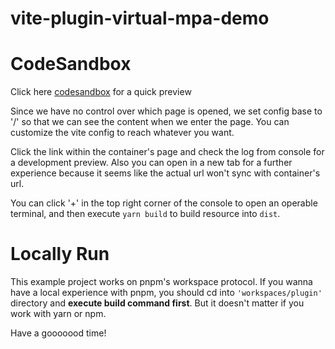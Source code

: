 # vite-plugin-virtual-mpa-demo

# CodeSandbox

Click here [codesandbox](https://codesandbox.io/s/vite-plugin-virtual-mpa-0djylc) for a quick preview

Since we have no control over which page is opened, we set config base to '/' so that we can see the content when we enter the page. You can customize the vite config to reach whatever you want.

Click the link within the container's page and check the log from console for a development preview. Also you can open in a new tab for a further experience because it seems like the actual url won't sync with container's url.

You can click '+' in the top right corner of the console to open an operable terminal, and then execute `yarn build` to build resource into `dist`.

# Locally Run

This example project works on pnpm's workspace protocol. If you wanna have a local experience with pnpm, you should cd into `'workspaces/plugin'` directory and **execute build command first**. But it doesn't matter if you work with yarn or npm.

Have a gooooood time!
